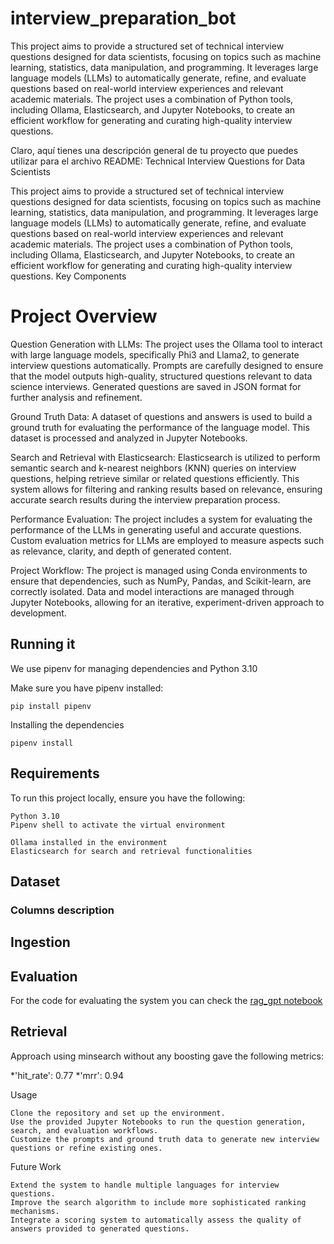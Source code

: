 # interview_preparation_bot

This project aims to provide a structured set of technical interview questions designed for data scientists, focusing on topics such as machine learning, statistics, data manipulation, and programming. It leverages large language models (LLMs) to automatically generate, refine, and evaluate questions based on real-world interview experiences and relevant academic materials. The project uses a combination of Python tools, including Ollama, Elasticsearch, and Jupyter Notebooks, to create an efficient workflow for generating and curating high-quality interview questions.

Claro, aquí tienes una descripción general de tu proyecto que puedes utilizar para el archivo README:
Technical Interview Questions for Data Scientists

This project aims to provide a structured set of technical interview questions designed for data scientists, focusing on topics such as machine learning, statistics, data manipulation, and programming. It leverages large language models (LLMs) to automatically generate, refine, and evaluate questions based on real-world interview experiences and relevant academic materials. The project uses a combination of Python tools, including Ollama, Elasticsearch, and Jupyter Notebooks, to create an efficient workflow for generating and curating high-quality interview questions.
Key Components


# Project Overview


Question Generation with LLMs:
    The project uses the Ollama tool to interact with large language models, specifically Phi3 and Llama2, to generate interview questions automatically.
    Prompts are carefully designed to ensure that the model outputs high-quality, structured questions relevant to data science interviews.
    Generated questions are saved in JSON format for further analysis and refinement.

Ground Truth Data:
    A dataset of questions and answers is used to build a ground truth for evaluating the performance of the language model. This dataset is processed and analyzed in Jupyter Notebooks.

Search and Retrieval with Elasticsearch:
    Elasticsearch is utilized to perform semantic search and k-nearest neighbors (KNN) queries on interview questions, helping retrieve similar or related questions efficiently.
    This system allows for filtering and ranking results based on relevance, ensuring accurate search results during the interview preparation process.

Performance Evaluation:
    The project includes a system for evaluating the performance of the LLMs in generating useful and accurate questions. Custom evaluation metrics for LLMs are employed to measure aspects such as relevance, clarity, and depth of generated content.

Project Workflow:
    The project is managed using Conda environments to ensure that dependencies, such as NumPy, Pandas, and Scikit-learn, are correctly isolated.
    Data and model interactions are managed through Jupyter Notebooks, allowing for an iterative, experiment-driven approach to development.


## Running it

We use pipenv for managing dependencies and Python 3.10

Make sure you have pipenv installed:

```
pip install pipenv
```

Installing the dependencies

```
pipenv install 
```


## Requirements

To run this project locally, ensure you have the following:

    Python 3.10
    Pipenv shell to activate the virtual environment

    Ollama installed in the environment
    Elasticsearch for search and retrieval functionalities


## Dataset

### Columns description


## Ingestion


## Evaluation

For the code for evaluating the system you can check the [rag_gpt notebook](notebooks/rag_gpt2.ipynb)


## Retrieval 

Approach using minsearch without any boosting gave the following metrics:

*'hit_rate': 0.77
*'mrr': 0.94

Usage

    Clone the repository and set up the environment.
    Use the provided Jupyter Notebooks to run the question generation, search, and evaluation workflows.
    Customize the prompts and ground truth data to generate new interview questions or refine existing ones.

Future Work

    Extend the system to handle multiple languages for interview questions.
    Improve the search algorithm to include more sophisticated ranking mechanisms.
    Integrate a scoring system to automatically assess the quality of answers provided to generated questions.

